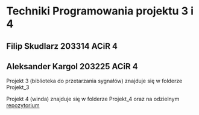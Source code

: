 # Techniki Programowania projektu 3 i 4
## Filip Skudlarz 203314 ACiR 4
## Aleksander Kargol 203225 ACiR 4

Projekt 3 (biblioteka do przetarzania sygnałów) znajduje się w folderze Projekt_3

Projekt 4 (winda) znajduje się w folderze Projekt_4 oraz na odzielnym [repozytorium](https://github.com/Filipxq1401/TP4_FilipAleksander_zada_3)